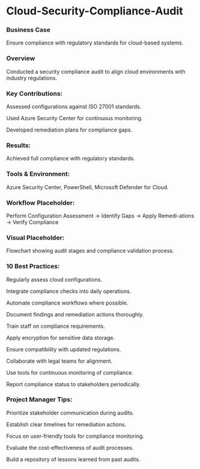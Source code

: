 <h1>Cloud-Security-Compliance-Audit</h1>
<h3>Business Case</h3>
Ensure compliance with regulatory standards for cloud-based systems.

<h3>Overview</h3>
Conducted a security compliance audit to align cloud environments with industry regulations.

<h3>Key Contributions:</h3>

Assessed configurations against ISO 27001 standards.

Used Azure Security Center for continuous monitoring.

Developed remediation plans for compliance gaps.

<h3>Results:</h3> 
Achieved full compliance with regulatory standards.

<h3>Tools & Environment: </h3>
Azure Security Center, PowerShell, Microsoft Defender for Cloud.

<h3>Workflow Placeholder:</h3>
Perform Configuration Assessment → Identify Gaps → Apply Remedi-ations → Verify Compliance

<h3>Visual Placeholder: </h3>
Flowchart showing audit stages and compliance validation process.


<h3>10 Best Practices:</h3>

Regularly assess cloud configurations.

Integrate compliance checks into daily operations.

Automate compliance workflows where possible.

Document findings and remediation actions thoroughly.

Train staff on compliance requirements.

Apply encryption for sensitive data storage.

Ensure compatibility with updated regulations.

Collaborate with legal teams for alignment.

Use tools for continuous monitoring of compliance.

Report compliance status to stakeholders periodically.


<h3>Project Manager Tips:</h3>

Prioritize stakeholder communication during audits.

Establish clear timelines for remediation actions.

Focus on user-friendly tools for compliance monitoring.

Evaluate the cost-effectiveness of audit processes.

Build a repository of lessons learned from past audits.
